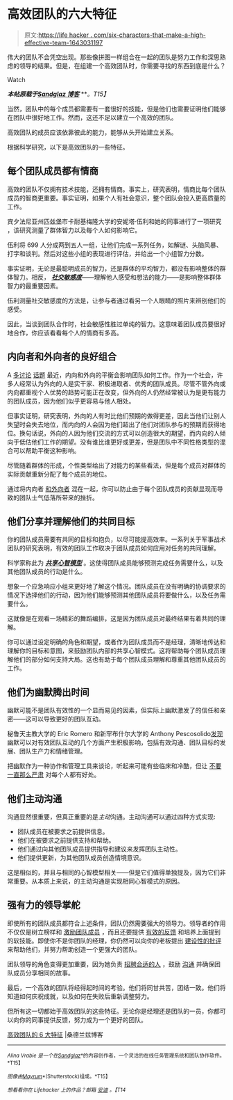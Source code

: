 # 高效团队的六大特征

> 原文:[https://life hacker . com/six-characters-that-make-a-high-effective-team-1643031197](https://lifehacker.com/six-characteristics-that-make-a-highly-effective-team-1643031197)

伟大的团队不会凭空出现。那些像拼图一样组合在一起的团队是努力工作和深思熟虑的领导的结果。但是，在组建一个高效团队时，你需要寻找的东西到底是什么？

Watch

***本帖原载于***[***Sandglaz 博客***](http://blog.sandglaz.com/6-charactersitics-highly-effective-team/) ***。*T15】**

当然，团队中的每个成员都需要有一套很好的技能，但是他们也需要证明他们能够在团队中很好地工作。然而，这还不足以建立一个高效的团队。

高效团队的成员应该依靠彼此的能力，能够从头开始建立关系。

根据科学研究，以下是高效团队的一些特征。

## **每个团队成员都有情商**

高效的团队不仅拥有技术技能，还拥有情商。事实上，研究表明，情商比每个团队成员的智商更重要。事实证明，如果个人有社会意识，整个团队会投入更高质量的工作。

宾夕法尼亚州匹兹堡市卡耐基梅隆大学的安妮塔·伍利和她的同事进行了一项研究 ，该研究测量了群体智力以及每个人如何影响它。

伍利将 699 人分成两到五人一组，让他们完成一系列任务，如解谜、头脑风暴、打字和谈判。然后对这些小组的表现进行评估，并给出一个小组智力分数。

事实证明，无论是最聪明成员的智力，还是群体的平均智力，都没有影响整体的群体智力。相反， [***社交敏感度***](http://www.car-es.eu/SocialSensitivityDefinitionfinal.pdf)——理解他人感受和想法的能力——是影响整体群体智力的最重要因素。

伍利测量社交敏感度的方法是，让参与者通过看另一个人眼睛的照片来辨别他们的感受。

因此，当谈到团队合作时，社会敏感性胜过单纯的智力。这意味着团队成员要很好地合作，你应该看看每个人的情商有多高。

## 内向者和外向者的良好组合

A [多讨论](https://lifehacker.com/how-introverts-and-extroverts-can-peacefully-coexist-638422576) [话题](http://lifehacker.com/how-to-use-introversion-for-career-and-personal-success-5983947) [](http://lifehacker.com/how-to-use-introversion-for-career-and-personal-success-5983947)最近，内向和外向的平衡会影响团队如何工作。作为一个社会，许多人经常认为外向的人是实干家、积极进取者、优秀的团队成员。尽管不管外向或内向都重视个人优势的趋势可能正在改变，但外向的人仍然经常被认为是更有能力的团队成员，因为他们似乎更容易与他人相处。

但事实证明，研究表明，外向的人有时比他们预期的做得更差，因此当他们让别人失望时会失去地位，而内向的人会因为他们超出了他们对团队参与的预期而获得地位。换句话说，外向的人因为他们交流的方式可以创造很大的期望，而内向的人倾向于低估他们工作的期望。没有谁比谁更好或更差，但是团队中不同性格类型的混合可以帮助平衡这种影响。

尽管随着群体的形成，个性类型给出了对能力的某些看法，但是每个成员对群体的实际贡献重新分配了每个成员的地位。

通过将内向者 [和外向者](http://blog.sandglaz.com/introverts-extroverts-productivity/) 混在一起，你可以防止由于每个团队成员的贡献显现而导致的团队士气低落所带来的挫折。

## 他们分享并理解他们的共同目标

你的团队成员需要有共同的目标和抱负，以尽可能提高效率。一系列关于军事战术团队的研究表明，有效的团队工作取决于团队成员如何应用对任务的共同理解。

科学家称此为 [***共享心智模型***](http://www.sjtrem.com/content/18/1/47) 。这使得团队成员能够预测完成任务需要什么，以及其他团队成员的行动是什么。

想象一个应急响应小组来更好地了解这个情况。团队成员在没有明确的协调要求的情况下选择他们的行动，因为他们能够预测其他团队成员将要做什么，以及任务需要什么。

这就像是在观看一场精彩的舞蹈编排，这是因为团队成员对最终结果有着共同的理解。

你可以通过设定明确的角色和期望，或者作为团队成员而不是经理，清晰地传达和理解你的目标和意图，来鼓励团队内部的共享心智模式。这将帮助每个团队成员理解他们的部分如何支持大局。这也有助于每个团队成员理解和尊重其他团队成员的工作。

## 他们为幽默腾出时间

幽默可能不是团队有效性的一个显而易见的因素，但实际上幽默激发了的信任和亲密——这可以导致更好的团队互动。

秘鲁天主教大学的 Eric Romero 和新罕布什尔大学的 Anthony Pescosolido[发现](http://www.sjtrem.com/content/18/1/47) 幽默可以对有效团队互动的几个方面产生积极影响，包括有效沟通、团队目标的发展、团队生产力和情绪管理。

把幽默作为一种协作和管理工具来谈论，听起来可能有些临床和冷酷，但让 [不要一直那么严肃](https://www.youtube.com/watch?v=AZ3v7V2CZu8) 对每个人都有好处。

## **他们主动沟通**

沟通显然很重要，但真正重要的是*主动*沟通。主动沟通可以通过四种方式实现:

*   团队成员在被要求之前提供信息。
*   他们在被要求之前提供支持和帮助。
*   他们通过向其他团队成员提供指导和建议来发挥团队主动性。
*   他们提供更新，为其他团队成员创造情境意识。

这是相似的，并且与相同的心智模型相关——但是它们值得单独提及，因为它们非常重要。从本质上来说，的主动沟通是实现相同心智模式的原因。

## **强有力的领导掌舵**

即使所有的团队成员都符合上述条件，团队仍然需要强大的领导力。领导者的作用不仅仅是树立榜样和 [激励团队成员](http://blog.sandglaz.com/ways-to-motivate-your-staff/) ，而且还要提供 [有效的反馈](http://blog.sandglaz.com/give-feedback-will-improve-teams-productivity/) 和培养上面提到的软技能。即使你不是你团队的经理，你仍然可以向你的老板提出 [建设性的批评](https://lifehacker.com/how-to-give-criticism-without-sounding-like-a-jerk-5915687) 来帮助他们，并努力帮助创造一个更强大的团队。

团队领导的角色变得更加重要，因为她负责 [招聘合适的人](http://blog.sandglaz.com/a-guide-to-hiring-the-right-people-for-your-startup-or-small-business/) ，鼓励 [沟通](http://blog.sandglaz.com/how-great-leaders-communicate/) 并确保团队成员分享相同的故事。

最后，一个高效的团队将经得起时间的考验。他们将同甘共苦，团结一致。他们将知道如何庆祝成就，以及如何在失败后重新调整努力。

但所有这一切都始于高效团队的这些特征。无论你是经理还是团队的一员，你都可以向你的同事提供反馈，努力成为一个更好的团队。

[高效团队的 6 大特征](http://blog.sandglaz.com/6-charactersitics-highly-effective-team/) |桑德兰兹博客

* * *

<small>*Alina Vrabie 是一个在*</small>[<small>*Sandglaz*</small>](http://www.sandglaz.com/)<small>*的内容创作者，一个灵活的在线任务管理系统和团队协作软件。*T15】</small>

<small>*图像由*</small>[<small>*Mayrum*</small>](http://www.shutterstock.com/pic-217865383/stock-vector-social-network-and-teamwork-concept-for-web-and-infographic-flat-style-vector-illustration.html?src=rXXVGxF1J8e9xJjqjdKlLw-4-35)<small>*(Shutterstock)组成。*T15】</small>

<small>*想看看你在 Lifehacker 上的作品？邮箱*</small> [<small>*安迪*</small>](mailto:andy@lifehacker.com) <small>*。【T14*</small>
<small></small>